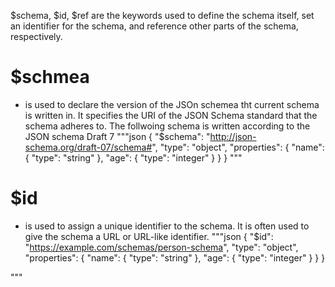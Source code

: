 $schema, $id, $ref  are the keywords used to define the schema itself, set an identifier for the schema, and reference other parts of the schema, respectively.  

# $schmea
- is used to declare the version of the JSOn schemea tht current schema is written in. It specifies the URI of the JSON Schema standard that the schema adheres to. The follwoing schema is written according to the JSON schema Draft 7
"""json
{
  "$schema": "http://json-schema.org/draft-07/schema#",
  "type": "object",
  "properties": {
    "name": { "type": "string" },
    "age": { "type": "integer" }
  }
}
"""

# $id
- is used to assign a unique identifier to the schema. It is often used to give the schema a URL or URL-like identifier. 
"""json
{
  "$id": "https://example.com/schemas/person-schema",
  "type": "object",
  "properties": {
    "name": { "type": "string" },
    "age": { "type": "integer" }
  }
}


"""